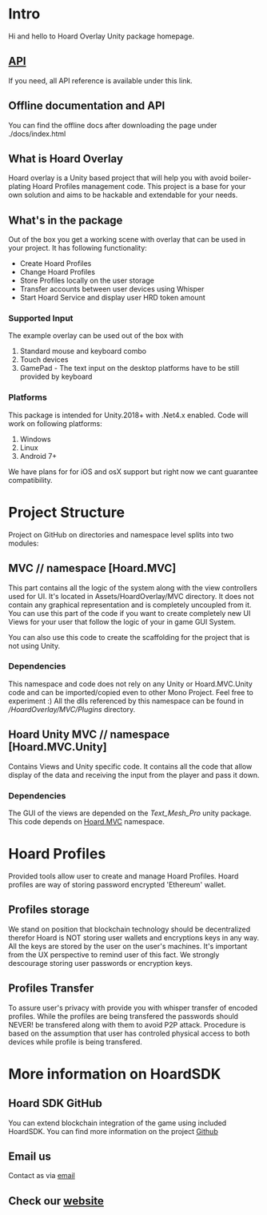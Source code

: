 # Intro #

Hi and hello to Hoard Overlay Unity package homepage.

## [API](https://hoard.exchange/hoard-unity-overlay)
If you need, all API reference is available under this link. 

## Offline documentation and API
You can find the offline docs after downloading the page under ./docs/index.html

## What is Hoard Overlay ##

Hoard overlay is a Unity based project that will help you with avoid boiler-plating Hoard Profiles management code.
This project is a base for your own solution and aims to be hackable and extendable for your needs. 

## What's in the package ##

Out of the box you get a working scene with overlay that can be used in your project. It has following functionality:

- Create Hoard Profiles
- Change Hoard Profiles 
- Store Profiles locally on the user storage
- Transfer accounts between user devices using Whisper
- Start Hoard Service and display user HRD token amount

### Supported Input ###
The example overlay can be used out of the box with
1. Standard mouse and keyboard combo
2. Touch devices
3. GamePad - The text input on the desktop platforms have to be still provided by keyboard

### Platforms ###

This package is intended for Unity.2018+ with .Net4.x enabled. Code will work on following platforms:
1. Windows 
2. Linux
3. Android 7+ 

We have plans for for iOS and osX support but right now we cant guarantee compatibility.

# Project Structure #

Project on GitHub on directories and namespace level splits into two modules:

## MVC // namespace [Hoard.MVC] ##

This part contains all the logic of the system along with the view controllers used for UI. It's located in Assets/HoardOverlay/MVC directory.
It does not contain any graphical representation and is completely uncoupled from it. You can use this part of the code if you want to create completely new UI Views for your user that follow the logic of your in game GUI System.

You can also use this code to create the scaffolding for the project that is not using Unity. 

### Dependencies ###

This namespace and code does not rely on any Unity or Hoard.MVC.Unity code and can be imported/copied even to other Mono Project. Feel free to experiment :) 
All the dlls referenced by this namespace can be found in _/HoardOverlay/MVC/Plugins_ directory.

## Hoard Unity MVC // namespace [Hoard.MVC.Unity] ##

Contains Views and Unity specific code. It contains all the code that allow display of the data and receiving the input from the player and pass it down. 

### Dependencies ###

The GUI of the views are depended on the *Text_Mesh_Pro* unity package.
This code depends on [Hoard.MVC](#Hoard.MVC) namespace.

# Hoard Profiles #

Provided tools allow user to create and manage Hoard Profiles. Hoard profiles are way of storing password encrypted 'Ethereum' wallet.

## Profiles storage ##

We stand on position that blockchain technology should be decentralized therefor Hoard is NOT storing user wallets and encryptions keys in any way. All the keys are stored by the user on the user's machines. It's important from the UX perspective to remind user of this fact. We strongly descourage storing user passwords or encryption keys.

## Profiles Transfer ##

To assure user's privacy with provide you with whisper transfer of encoded profiles. While the profiles are being transfered the passwords should NEVER! be transfered along with them to avoid P2P attack. Procedure is based on the assumption that user has controled physical access to both devices while profile is being transfered.

# More information on HoardSDK #

## Hoard SDK GitHub ##

You can extend blockchain integration of the game using included HoardSDK.
You can find more information on the project [Github](https://github.com/hoardexchange/HoardSDK)

## Email us ##

Contact as via [email](mailto:hello@hoard.exchange)

## Check our [website](https://www.hoard.exchange/) ##
